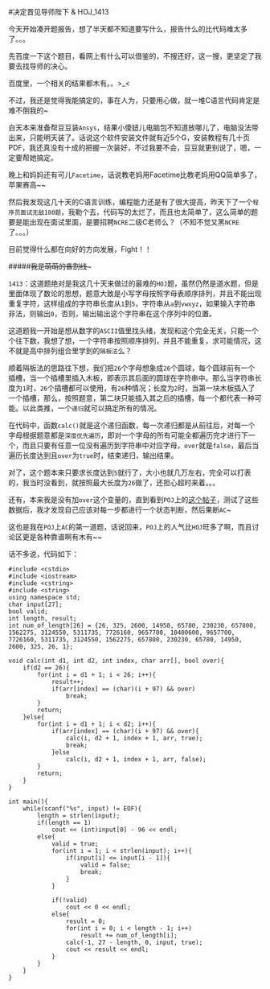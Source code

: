 #决定晋见导师陛下 & HOJ_1413  

今天开始凑开题报告，想了半天都不知道要写什么，报告什么的比代码难太多了。。。  

先百度一下这个题目，看网上有什么可以借鉴的，不搜还好，这一搜，更坚定了我要去找导师的决心。  

百度里，一个相关的结果都木有。。>_<  

不过，我还是觉得我能搞定的，事在人为，只要用心做，就一堆C语言代码肯定是难不倒我的~  

白天本来准备帮豆豆装```Ansys```，结果小傻妞儿电脑包不知道放哪儿了，电脑没法带出来，只能明天装了。话说这个软件安装文件就有近5个G，安装教程有几十页PDF，我还真没有十成的把握一次装好，不过我要不会，豆豆就更别说了，嗯，一定要帮她搞定。  

晚上和妈妈还有可儿```Facetime```，话说教老妈用Facetime比教老妈用QQ简单多了，苹果赛高~~  

然后我发现这几十天的C语言训练，编程能力还是有了很大提高，昨天下了一个```程序员面试无敌100题```，我勒个去，代码写的太烂了，而且也太简单了，这么简单的题要是能出现在面试里面，是要招聘```NCRE```二级C老师么？（不知不觉又黑```NCRE```了。。。）  

目前觉得什么都在向好的方向发展，Fight！！  

#####~~~~~~~~~~~~我是萌萌的昏割线~~~~~~~~~~~~~  

```1413```：这道题绝对是我这几十天来做过的最难的```HOJ```题，虽然仍然是道水题，但是里面体现了数论的思想，题意大致是小写字母按照字母表顺序排列，并且不能出现重复字符，这样组成的字符串长度从```1```到```5```，字符串从```a```到```vwxyz```，如果输入字符串非法，则输出```0```，否则，输出输出这个字符串在这个序列中的位置。  

这道题我一开始是想从数字的```ASCII```值里找头绪，发现和这个完全无关，只能一个个往下数，我想了想，一个字符串按照顺序排列，并且不能重复，求可能情况，这不就是高中排列组合里学到的```隔板法```么？  

顺着隔板法的思路往下想，我们把```26```个字母想象成```26```个圆球，每个圆球前有一个插槽，当一个插槽里插入木板，即表示其后面的圆球在字符串中。那么当字符串长度为```1```时，```26```个插槽都可以使用，有```26```种情况；长度为```2```时，当第一块木板插入了一个插槽，那么，按照题意，第二块只能插入其之后的插槽，每一个都代表一种可能。以此类推，一个```递归```就可以搞定所有的情况。  

在代码中，函数```calc()```就是这个递归函数，每一次递归都是从前往后，对每一个字母根据题意都是```深度优先遍历```，即对一个字母的所有可能全都遍历完才进行下一个，而且只要有任意一位没有遍历到字符串中对应字母，```over```就是```false```，最后当遍历长度达到且```over```为```true```时，结束递归，输出结果。  

对了，这个题本来只要求长度达到```5```就行了，大小也就几万左右，完全可以打表的，我当时没看到，就按照最大长度为```26```做了，还担心超时来着。。。

还有，本来我是没有加```over```这个变量的，直到看到```POJ```上的[这个帖子](http://poj.org/showmessage?message_id=114356)，测试了这些数据后，我才发现自己应该对每一步都进行一个状态判断，然后果断```AC```~  

这也是我在```POJ```上```AC```的第一道题，话说回来，```POJ```上的人气比```HOJ```旺多了啊，而且讨论区更是各种靠谱啊有木有~~  

话不多说，代码如下：  

    #include <cstdio>
    #include <iostream>
    #include <cstring>
    #include <string>
    using namespace std;
    char input[27];
    bool valid;
    int length, result;
    int num_of_length[26] = {26, 325, 2600, 14950, 65780, 230230, 657800, 1562275, 3124550, 5311735, 7726160, 9657700, 10400600, 9657700, 7726160, 5311735, 3124550, 1562275, 657800, 230230, 65780, 14950, 2600, 325, 26, 1};

    void calc(int d1, int d2, int index, char arr[], bool over){
        if(d2 == 26){
            for(int i = d1 + 1; i < 26; i++){
                result++;
                if(arr[index] == (char)(i + 97) && over)
                    break;
            }
            return;
        }else{
            for(int i = d1 + 1; i < d2; i++){
                if(arr[index] == (char)(i + 97) && over){
                    calc(i, d2 + 1, index + 1, arr, true);
                    break;
                }else
                    calc(i, d2 + 1, index + 1, arr, false);
            }
            return;
        }
    }

    int main(){
        while(scanf("%s", input) != EOF){
            length = strlen(input);
            if(length == 1)
                cout << (int)input[0] - 96 << endl;
            else{
                valid = true;
                for(int i = 1; i < strlen(input); i++){
                    if(input[i] <= input[i - 1]){
                        valid = false;
                        break;
                    }
                }

                if(!valid)
                    cout << 0 << endl;
                else{
                    result = 0;
                    for(int i = 0; i < length - 1; i++)
                        result += num_of_length[i];
                    calc(-1, 27 - length, 0, input, true);
                    cout << result << endl;
                }
            }
        }
    }
